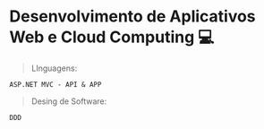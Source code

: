 # Desenvolvimento de Aplicativos Web e Cloud Computing 💻
> LInguagens:

  `ASP.NET MVC - API & APP`

> Desing de Software:

  `DDD`
